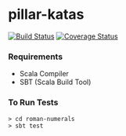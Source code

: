 # pillar-katas
[![Build Status](https://travis-ci.org/reebayroo/pillar-katas.svg)](https://travis-ci.org/reebayroo/highvol)
[![Coverage Status](https://coveralls.io/repos/github/reebayroo/pillar-katas/badge.svg?branch=master)](https://coveralls.io/github/reebayroo/pillar-katas?branch=master)

### Requirements
- Scala Compiler 
- SBT (Scala Build Tool)

### To Run Tests
```
> cd roman-numerals
> sbt test
```
 
